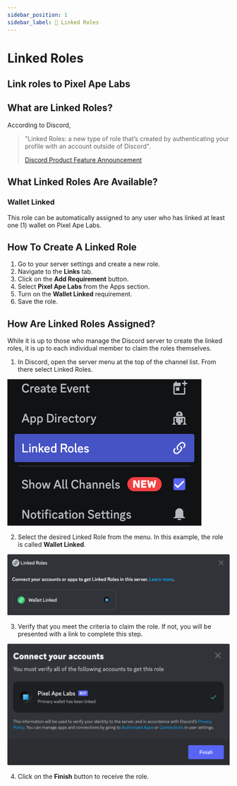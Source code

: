 ```yaml
---
sidebar_position: 1
sidebar_label: 🔗 Linked Roles
---
```


# Linked Roles

## Link roles to Pixel Ape Labs

## What are Linked Roles?

According to Discord,

> "Linked Roles: a new type of role that’s created by authenticating your profile with an account outside of Discord".
>
> [Discord Product Feature Announcement](https://discord.com/blog/connected-accounts-functionality-boost-linked-roles)

## What Linked Roles Are Available?

### Wallet Linked

This role can be automatically assigned to any user who has linked at least one (1) wallet on Pixel Ape Labs.

## How To Create A Linked Role

1. Go to your server settings and create a new role.
2. Navigate to the **Links** tab.
3. Click on the **Add Requirement** button.
4. Select **Pixel Ape Labs** from the Apps section.
5. Turn on the **Wallet Linked** requirement.
6. Save the role.

## How Are Linked Roles Assigned?

While it is up to those who manage the Discord server to create the linked roles, it is up to each individual member to claim the roles themselves.

1. In Discord, open the server menu at the top of the channel list. From there select Linked Roles.

![Linked Roles Menu](../assets/linked-roles-menu.png)

2. Select the desired Linked Role from the menu. In this example, the role is called **Wallet Linked**.

![Linked Roles Select](../assets/linked-roles-select.png)

3. Verify that you meet the criteria to claim the role. If not, you will be presented with a link to complete this step.

![Linked Roles Connect](../assets/linked-roles-connect.png)

4. Click on the **Finish** button to receive the role.
